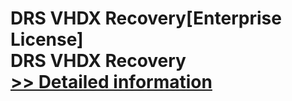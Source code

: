 # DRS VHDX Recovery[Enterprise License]<br />DRS VHDX Recovery<br />[>> Detailed information](https://secure.shareit.com/shareit/product.html?productid=301004392&affiliateid=200057808)